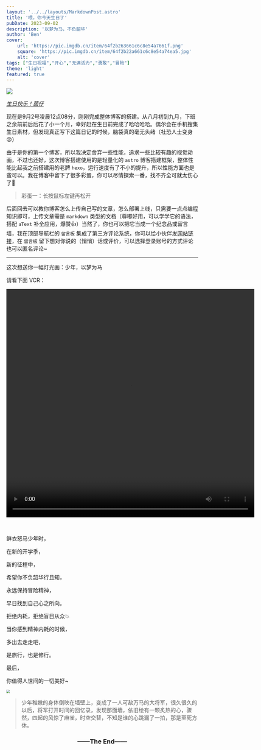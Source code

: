 ```yaml
---
layout: '../../layouts/MarkdownPost.astro'
title: '喂，你今天生日了'
pubDate: 2023-09-02
description: '以梦为马，不负韶华'
author: 'Ben'
cover:
    url: 'https://pic.imgdb.cn/item/64f2b263661c6c8e54a7661f.png'
    square: 'https://pic.imgdb.cn/item/64f2b22a661c6c8e54a74ea5.jpg'
    alt: 'cover'
tags: ["生日祝福","开心","充满活力","勇敢","冒险"]
theme: 'light'
featured: true
---
```


![](https://pic.imgdb.cn/item/64f2b553661c6c8e54a8275c.jpg)

<u>*生日快乐！茵仔*</u>

现在是9月2号凌晨12点08分，刚刚完成整体博客的搭建。从八月初到九月，下班之余前前后后花了小一个月，幸好赶在生日前完成了哈哈哈哈。偶尔会在手机搜集生日素材，但发现真正写下这篇日记的时候，脑袋真的毫无头绪（社恐人士变身😢）

由于是你的第一个博客，所以我决定舍弃一些性能，追求一些比较有趣的视觉动画，不过也还好，这次博客搭建使用的是轻量化的 `astro` 博客搭建框架，整体性能比起我之前搭建用的老牌 `hexo`，运行速度有了不小的提升，所以性能方面也是蛮可以。我在博客中留下了很多彩蛋，你可以尽情探索一番，找不齐全可就太伤心了🧐

> 彩蛋一：长按鼠标左键再松开

后面回去可以教你博客怎么上传自己写的文章，怎么部署上线，只需要一点点编程知识即可，上传文章需是 `markdown` 类型的文档（尊嘟好用，可以学学它的语法，搭配 `aText` 补全应用，爆赞👍）当然了，你也可以把它当成一个纪念品或留言墙，我在顶部导航栏的 `留言板` 集成了第三方评论系统，你可以给小伙伴发[<u>网站链接</u>](https://camille.plus/)，在 `留言板` 留下想对你说的（悄悄）话或评价，可以选择登录账号的方式评论也可以匿名评论~

---

这次想送你一幅灯光画：少年，以梦为马

请看下面 VCR：

<video width="652" height="600" controls loop>
   <source src="https://vimeo.com/manage/videos/860406231" type="video/mp4">
   Your browser does not support the video tag.
</video>

​	

鲜衣怒马少年时，

在新的开学季，

新的征程中，

希望你不负韶华行且知，

永远保持冒险精神，

早日找到自己心之所向。

拒绝内耗，拒绝盲目从众💥

当你感到精神内耗的时候，

多出去走走吧，

是旅行，也是修行。

最后，

你值得人世间的一切美好~

<img src="https://pic.imgdb.cn/item/64f2d79f661c6c8e54b7c513.jpg" style="zoom: 57%;" />

> 少年稚嫩的身体倒映在墙壁上，变成了一人可敌万马的大将军，很久很久的以后，将军打开时间的回忆录，发现那面墙，依旧绘有一颗炙热的心，骤然，四起的风惊了麻雀，时空交替，不知是谁的心跳漏了一拍，那是至死方休。

<h3 style="text-align:center">——The End——</h3>
